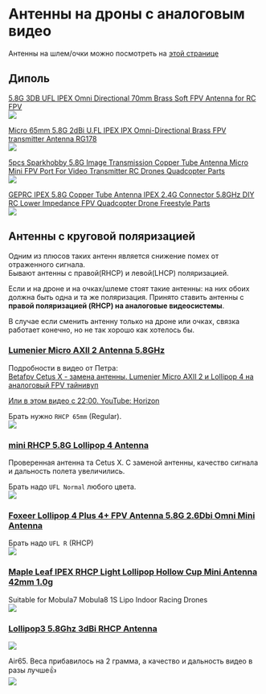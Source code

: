 # Антенны на дроны с аналоговым видео

Антенны на шлем/очки можно посмотреть на [этой странице](./../../15_Шлемы_Очки/20_Антенны_на_аналог.md)


## Диполь
[5.8G 3DB UFL IPEX Omni Directional 70mm Brass Soft FPV Antenna for RC FPV](https://vi.aliexpress.com/item/1005005819625884.html)  
![](Antenna_Dipol_1.png)  

[Micro 65mm 5.8G 2dBi U.FL IPEX IPX Omni-Directional Brass FPV transmitter Antenna RG178](https://vi.aliexpress.com/item/1005007585189422.html)  
![](Antenna_Dipol_2.png)  

[5pcs Sparkhobby 5.8G Image Transmission Copper Tube Antenna Micro Mini FPV Port For Video Transmitter RC Drones Quadcopter Parts](https://vi.aliexpress.com/item/1005003435053146.html)  
![](Antenna_Dipol_3.png)  

[GEPRC IPEX 5.8G Copper Tube Antenna IPEX 2.4G Connector 5.8GHz DIY RC Lower Impedance FPV Quadcopter Drone Freestyle Parts](https://vi.aliexpress.com/item/1005007811733337.html)  
![](Antenna_Dipol_4.png)   


## Антенны с круговой поляризацией
Одним из плюсов таких антенн является снижение помех от отраженного сигнала.  
Бывают антенны с правой(RHCP) и левой(LHCP) поляризацией. 

Если и на дроне и на очках/шлеме стоят такие антенны: на них обоих должна быть одна и та же поляризация. Принято ставить антенны с **правой поляризацией (RHCP) на аналоговые видеосистемы**.  

В случае если сменить антенну только на дроне или очках, связка работает конечно, но не так хорошо как хотелось бы. 

### [Lumenier Micro AXII 2 Antenna 5.8GHz](https://www.aliexpress.com/item/1005006729452572.html)
Подробности в видео от Петра:  
[Betafpv Cetus X - замена антенны. Lumenier Micro AXII 2 и Lollipop 4 на аналоговый FPV тайнивуп](https://www.youtube.com/watch?v=G2w1dMCCnoc)  

[Или в этом видео с 22:00. YouTube: Horizon](https://youtu.be/MjO-WXwTGzM?si=I5wlKjKbi_qzUL37&t=1320)

Брать нужно `RHCP 65mm` (Regular).  
![](Antenna_Lumenier_Micro_AXII_2.png)  

### [mini RHCP 5.8G Lollipop 4 Antenna](https://www.aliexpress.com/item/4001364197035.html)

Проверенная антенна та Cetus X. С заменой антенны, качество сигнала и дальность полета увеличились.   

Брать надо `UFL Normal` любого цвета.  
![](Antenna_mini_RHCP_5.8G_Lollipop_4.png)  

### [Foxeer Lollipop 4 Plus 4+ FPV Antenna 5.8G 2.6Dbi Omni Mini Antenna](https://vi.aliexpress.com/item/1005007675970891.html)
Брать надо `UFL R` (RHCP)  
![](Antenna_Foxeer_RHCP_UFL.png)  

### [Maple Leaf IPEX RHCP Light Lollipop Hollow Cup Mini Antenna 42mm 1.0g ](https://www.aliexpress.com/item/1005006016998003.html)
Suitable for Mobula7 Mobula8 1S Lipo Indoor Racing Drones  
![](Antenna_Maple_Leaf_IPEX.png)

### [Lollipop3 5.8Ghz 3dBi RHCP Antenna](https://vi.aliexpress.com/item/1005008907074071.html)
![](Antenna_Lollipop3.png)  

Air65. Веса прибавилось на 2 грамма, а качество и дальность видео в разы лучше👍  
![](Antenna_Lollipop3_Air65.jpg)  





